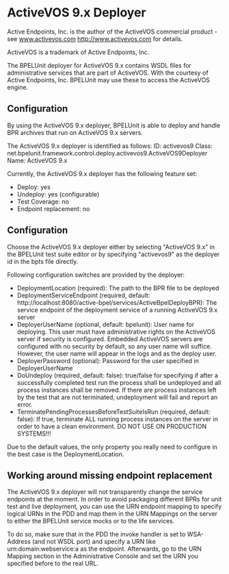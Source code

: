ActiveVOS 9.x Deployer
======================

Active Endpoints, Inc. is the author of the ActiveVOS commercial product - 
see www.activevos.com <http://www.activevos.com> for details.

ActiveVOS is a trademark of Active Endpoints, Inc.

The BPELUnit deployer for ActiveVOS 9.x contains WSDL files for administrative
services that are part of ActiveVOS. With the courtesy of Active Endpoints, Inc. 
BPELUnit may use these to access the ActiveVOS engine.

Configuration
-------------

By using the ActiveVOS 9.x deployer, BPELUnit is able to deploy and handle 
BPR archives that run on ActiveVOS 9.x servers.

The ActiveVOS 9.x deployer is identified as follows:
ID:    activevos9
Class: net.bpelunit.framework.control.deploy.activevos9.ActiveVOS9Deployer
Name:  ActiveVOS 9.x

Currently, the ActiveVOS 9.x deployer has the following feature set:
- Deploy: yes
- Undeploy: yes (configurable)
- Test Coverage: no
- Endpoint replacement: no

Configuration
-------------

Choose the ActiveVOS 9.x deployer either by selecting "ActiveVOS 9.x" in the 
BPELUnit test suite editor or by specifying "activevos9" as the deployer id in the
bpts file directly.

Following configuration switches are provided by the deployer:
- DeploymentLocation (required): The path to the BPR file to be deployed
- DeploymentServiceEndpoint (required, default: http://localhost:8080/active-bpel/services/ActiveBpelDeployBPR): The service endpoint of the deployment service of a running ActiveVOS 9.x server
- DeployerUserName (optional, default: bpelunit): User name for deploying. This user must have administrative rights on the ActiveVOS server if security is configured. Embedded ActiveVOS servers are configured with no security by default, so any user name will suffice. However, the user name will appear in the logs and as the deploy user.
- DeployerPassword (optional): Password for the user specified in DeployerUserName 
- DoUndeploy (required, default: false): true/false for specifying if after a successfully completed test run the process shall be undeployed and all process instances shall be removed. If there are process instances left by the test that are not terminated, undeployment will fail and report an error.
- TerminatePendingProcessesBeforeTestSuiteIsRun (required, default: false): If true, terminate ALL running process instances on the server in order to have a clean environment. DO NOT USE ON PRODUCTION SYSTEMS!!! 

Due to the default values, the only property you really need to configure in the
best case is the DeploymentLocation.

Working around missing endpoint replacement
-------------------------------------------

The ActiveVOS 9.x deployer will not transparently change the service endpoints 
at the moment. In order to avoid packaging different BPRs for unit test and live 
deployment, you can use the URN endpoint mapping to specify logical URNs in the 
PDD and map them in the URN Mappings on the server to either the BPELUnit 
service mocks or to the life services.

To do so, make sure that in the PDD the invoke handler is set to WSA-Address
(and not WSDL port) and specify a URN like urn:domain:webservice:a as the 
endpoint. Afterwards, go to the URN Mapping section in the Administrative Console
and set the URN you specified before to the real URL.
